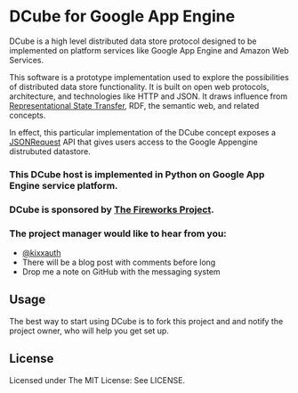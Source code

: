 DCube for Google App Engine
===========================

DCube is a high level distributed data store protocol designed to be
implemented on platform services like Google App Engine and Amazon Web
Services.

This software is a prototype implementation used to explore the possibilities
of distributed data store functionality. It is built on open web protocols,
architecture, and technologies like HTTP and JSON. It draws influence from
[Representational State Transfer][2], RDF, the semantic web, and related
concepts.

In effect, this particular implementation of the DCube concept exposes a
[JSONRequest][3] API that gives users access to the Google Appengine
distrubuted datastore.

### This DCube host is implemented in Python on Google App Engine service platform.

### DCube is sponsored by [The Fireworks Project](http://www.fireworksproject.com).

### The project manager would like to hear from you:
  - [@kixxauth](http://twitter.com/kixxauth)
  - There will be a blog post with comments before long
  - Drop me a note on GitHub with the messaging system

Usage
-----
The best way to start using DCube is to fork this project and and notify the
project owner, who will help you get set up.

License
-------
Licensed under The MIT License: See LICENSE.

  [1]:http://www.w3.org/RDF/
  [2]:http://www.ics.uci.edu/~fielding/pubs/dissertation/rest_arch_style.htm
  [3]:http://www.json.org/JSONRequest.html

